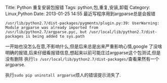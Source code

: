 Title: Python 重复安装包报错
Tags: python,包,重复,安装,卸载
Category: Linux,Python
Date: 2013-01-25 14:55
最近写程序用到argparse总是会报错
```
/usr/lib/python2.7/dist-packages/pygments/plugin.py:39: UserWarning: Module argparse was already imported from /usr/lib/python2.7/argparse.pyc, but /usr/local/lib/python2.7/dist-packages is being added to sys.path
```

一开始也没怎么在意,不影响什么,但是后来总是出来严重影响心情,google 了没啥明确的报错,后来仔细看报错信息,想起来以前可能庄过argparse这个包测试,但是没有删除
执行`ls /usr/local/lib/python2.7/dist-packages/`查看果然有一个argparse.

执行`sudo pip uninstall argparse`烦人的错误提示消失了.
